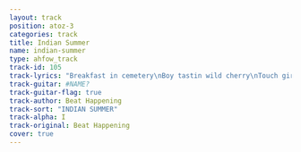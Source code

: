 ```yaml
---
layout: track
position: atoz-3
categories: track
title: Indian Summer
name: indian-summer
type: ahfow_track
track-id: 105
track-lyrics: "Breakfast in cemetery\nBoy tastin wild cherry\nTouch girl, apple blossom\nJust a boy playin possum\n\nWe'll come back for Indian Summer\nWe'll come back for Indian Summer\nWe'll come back for Indian Summer\nAnd go our seperate ways\n\nWhat is that cheerful sound?\nRain fallin on the ground\nWe'll wear a jolly crown\nBuckle up, we're wayward bound\n\nWe'll come back for Indian Summer\nWe'll come back for Indian Summer\nWe'll come back for Indian Summer\nAnd go our seperate ways\n\nMotorbike to cemetery\nPicnic on wild berries\nFrench toast with molasses\nCroquet and Baked Alaskas\n\nWe'll come back for Indian Summer\nWe'll come back for Indian Summer\nWe'll come back for Indian Summer\nAnd go our seperate ways\n\nCover me with rain\nWalk me down the lane\nI'll drink from your drain\nWe will never change\nNo matter what they say"
track-guitar: #NAME?
track-guitar-flag: true
track-author: Beat Happening
track-sort: "INDIAN SUMMER"
track-alpha: I
track-original: Beat Happening
cover: true
---
```

